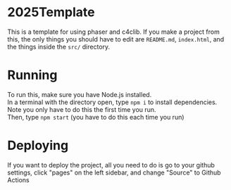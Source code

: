 # 2025Template
This is a template for using phaser and c4clib.  If you make a project from this, the only things you should have to edit are `README.md`, `index.html`, and the things inside the `src/` directory.

# Running
To run this, make sure you have Node.js installed.  
In a terminal with the directory open, type `npm i` to install dependencies. Note you only have to do this the first time you run.  
Then, type `npm start` (you have to do this each time you run)

# Deploying
If you want to deploy the project, all you need to do is go to your github settings, click "pages" on the left sidebar, and change "Source" to Github Actions
